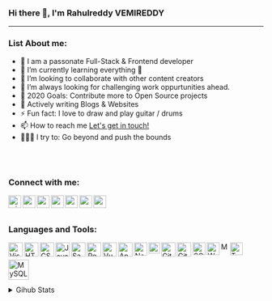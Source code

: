 ### Hi there 👋, I'm Rahulreddy VEMIREDDY


<hr/>
<!--
**Rahulreddy730/Rahulreddy730** is a ✨ _special_ ✨ repository because its `README.md` (this file) appears on your GitHub profile.
-->

### List About me:


- 🎤 I am a passonate Full-Stack & Frontend developer
- 🌱 I’m currently learning everything 🤣
- 👯 I’m looking to collaborate with other content creators
- 🌋 I’m always looking for challenging work oppurtunities ahead.
- 🥅 2020 Goals: Contribute more to Open Source projects
- 💬 Actively writing Blogs & Websites
- ⚡ Fun fact: I love to draw and play guitar / drums
- 📫 How to reach me <a href="mailto:easwerrahulreddy@gmail.com">Let's get in touch!</a>
- 🧗🏾‍♀️ I try to: Go beyond and push the bounds

<br /><br />

### Connect with me:

<a href="https://easwerrahulreddy.wixsite.com/rahulreddyv" target="_blank">
 <img align="left" alt="wixcom" width="25px" src="https://uxwing.com/wp-content/themes/uxwing/download/01-user_interface/globe.png" />
</a>
<a href="https://codepen.io/Rahulreddy7306" target="_blank">
 <img align="left" alt="rahulreddy | Codepen" width="25px" src="https://uxwing.com/wp-content/themes/uxwing/download/10-brands-and-social-media/codepen.png" />
</a>
<a href="mailto:easwerrahulreddy@gmail.com" target="_blank">
 <img align="left" alt="rahulreddy | Mail" width="25px" src="https://uxwing.com/wp-content/themes/uxwing/download/01-user_interface/envelope.png" />
 </a>
<a href="https://www.linkedin.com/in/rahulreddy-vemireddy/" target="_blank">
 <img align="left" alt="rahulreddy | LinkedIn" width="25px" src="https://uxwing.com/wp-content/themes/uxwing/download/10-brands-and-social-media/linkedin-round.png" />
</a>
<a href="https://twitter.com/Rahulreddy7306" target="_blank">
 <img align="left" alt="rahulreddy | Twitter" width="25px" src="https://uxwing.com/wp-content/themes/uxwing/download/10-brands-and-social-media/twitter-round.png" />
</a>
<a href="https://www.facebook.com/easwerrahul.reddy.7" target="_blank">
 <img align="left" alt="rahulreddy | Facebook" width="25px" src="https://uxwing.com/wp-content/themes/uxwing/download/10-brands-and-social-media/facebook-round.png" />
</a>
<a href="https://www.instagram.com/rockandrollrahul/?hl=en" target="_blank">
 <img align="left" alt="rockandroll | Instagram" width="25px" src="https://uxwing.com/wp-content/themes/uxwing/download/10-brands-and-social-media/instagram-round.png" /></a>

<br />
<br />

### Languages and Tools:

<img align="left" alt="Visual Studio Code" width="28px" src="https://uxwing.com/wp-content/themes/uxwing/download/10-brands-and-social-media/visual-studio-code.png" />
<img align="left" alt="HTML5" width="28px" src="https://uxwing.com/wp-content/themes/uxwing/download/07-design-and-development/html.png" />
<img align="left" alt="CSS3" width="28px" src="https://uxwing.com/wp-content/themes/uxwing/download/07-design-and-development/css.png" />
<img align="left" alt="JavaScript" width="28px" src="https://uxwing.com/wp-content/themes/uxwing/download/07-design-and-development/javascript-programming-language.png" />
<img align="left" alt="Sass" width="28px" src="https://uxwing.com/wp-content/themes/uxwing/download/07-design-and-development/sass.png" />
<img align="left" alt="React" width="28px" src="https://uxwing.com/wp-content/themes/uxwing/download/07-design-and-development/react-js.png" />
<img align="left" alt="Vue" width="28px" src="https://uxwing.com/wp-content/themes/uxwing/download/07-design-and-development/vue-js.png"/>
<img align="left" alt="Angular" width="28px" src="https://uxwing.com/wp-content/themes/uxwing/download/07-design-and-development/angular.svg" />
<img align="left" alt="Node.js" width="26px" src="https://uxwing.com/wp-content/themes/uxwing/download/07-design-and-development/node-js.png" />
<img align="left" alt="Firebase" width="22px" src="https://uxwing.com/wp-content/themes/uxwing/download/10-brands-and-social-media/google-firebase.png" />
<img align="left" alt="GitHub" width="28px" src="https://uxwing.com/wp-content/themes/uxwing/download/10-brands-and-social-media/github.png" />
<img align="left" alt="Git" width="28px" src="https://uxwing.com/wp-content/themes/uxwing/download/10-brands-and-social-media/git.png" />
<img align="left" alt="SQL" width="25px" src="https://uxwing.com/wp-content/themes/uxwing/download/07-design-and-development/database.png" />
<img align="left" alt="Wordpress" width="25px" src="https://uxwing.com/wp-content/themes/uxwing/download/10-brands-and-social-media/wordpress.png" />
<img align="left" alt="MongoDB" width="15px" top="10px" src="https://uxwing.com/wp-content/themes/uxwing/download/10-brands-and-social-media/mongodb.png" />
<img align="left" alt="Terminal" width="25px" src="https://uxwing.com/wp-content/themes/uxwing/download/07-design-and-development/cmd-terminal.png" />
<br />
<br />

<img align="left" alt="MySQL" width="40px" src="https://www.freepnglogos.com/uploads/logo-mysql-png/logo-mysql-mysql-and-moodle-elearningworld-5.png" />



<br />
<br />
<br />
<div>
<details>
 <summary>Gihub Stats</summary>
<a href="https://github.com/Rahulreddy730">
  <img align="center" src="https://github-readme-stats.vercel.app/api/top-langs/?username=Rahulreddy730&theme=merko&hide_langs_below=1" />
</a>

<br />
<br />
<a href="https://github.com/Rahulreddy730">
 <img align="center" src="https://github-readme-stats.vercel.app/api?username=Rahulreddy730&show_icons=true&theme=merko&line_height=27" alt="Rahulreddy github stats"/>
</a>

<br />
<br />
<!--
<a href="https://github.com/Rahulreddy730/slackclone">
  <img align="center" src="https://github-readme-stats.vercel.app/api/pin/?username=Rahulreddy730&repo=slackcolne&theme=merko" />
</a>-->


<div align="center">

### Show some ❤️ by starring some of the repositories!

</div>

</details>

</div>


